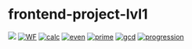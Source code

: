 # frontend-project-lvl1
<a href="https://codeclimate.com/github/Stonek79/frontend-project-lvl1"><img src="https://api.codeclimate.com/v1/badges/a99a88d28ad37a79dbf6/maintainability" /></a>
[![WF](https://github.com/Stonek79/frontend-project-lvl1/workflows/FirstWF/badge.svg)](https://github.com/Stonek79/frontend-project-lvl1/actions)
[![calc](https://asciinema.org/a/LRnlUT2XxP8A1y0SRIlqwY01R.svg)](https://asciinema.org/a/LRnlUT2XxP8A1y0SRIlqwY01R)
[![even](https://asciinema.org/a/YJ2HJtvQda5xXidK0bMxlk6tB.svg)](https://asciinema.org/a/YJ2HJtvQda5xXidK0bMxlk6tB)
[![prime](https://asciinema.org/a/0f3VuqmFTbTN0gIdVIIJkgeE0.svg)](https://asciinema.org/a/0f3VuqmFTbTN0gIdVIIJkgeE0)
[![gcd](https://asciinema.org/a/3ZV6mhGjBd9YqWPdlkq5xVeqn.svg)](https://asciinema.org/a/3ZV6mhGjBd9YqWPdlkq5xVeqn)
[![progression](https://asciinema.org/a/YenmywRKFXfEwF8zTzB2XXOXn.svg)](https://asciinema.org/a/YenmywRKFXfEwF8zTzB2XXOXn)
